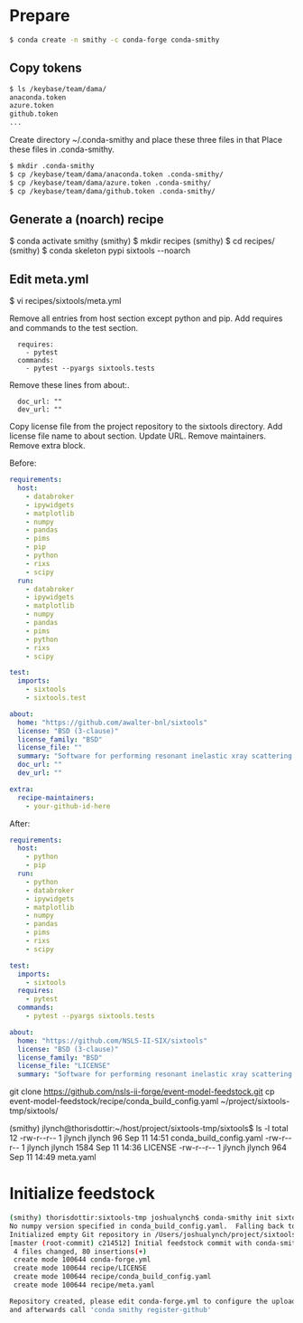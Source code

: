 # Prepare

```bash
$ conda create -n smithy -c conda-forge conda-smithy

```

## Copy tokens

```bash
$ ls /keybase/team/dama/
anaconda.token
azure.token
github.token
...
```

Create directory ~/.conda-smithy and place these three files in that Place these files in .conda-smithy.
```bash
$ mkdir .conda-smithy
$ cp /keybase/team/dama/anaconda.token .conda-smithy/
$ cp /keybase/team/dama/azure.token .conda-smithy/
$ cp /keybase/team/dama/github.token .conda-smithy/
```

## Generate a (noarch) recipe

$ conda activate smithy
(smithy) $ mkdir recipes
(smithy) $ cd recipes/
(smithy) $ conda skeleton pypi sixtools --noarch

## Edit meta.yml
$ vi recipes/sixtools/meta.yml

Remove all entries from host section except python and pip.
Add requires and commands to the test section. 
```
  requires:
    - pytest
  commands:
    - pytest --pyargs sixtools.tests
```
Remove these lines from about:.
```
  doc_url: ""
  dev_url: ""
```

Copy license file from the project repository to the sixtools directory.
Add license file name to about section.
Update URL.
Remove maintainers.
Remove extra block.

Before:
```yaml
requirements:
  host:
    - databroker
    - ipywidgets
    - matplotlib
    - numpy
    - pandas
    - pims
    - pip
    - python
    - rixs
    - scipy
  run:
    - databroker
    - ipywidgets
    - matplotlib
    - numpy
    - pandas
    - pims
    - python
    - rixs
    - scipy

test:
  imports:
    - sixtools
    - sixtools.test

about:
  home: "https://github.com/awalter-bnl/sixtools"
  license: "BSD (3-clause)"
  license_family: "BSD"
  license_file: ""
  summary: "Software for performing resonant inelastic xray scattering analysis at NSLS-II"
  doc_url: ""
  dev_url: ""

extra:
  recipe-maintainers:
    - your-github-id-here

```
After:
```yaml
requirements:
  host:
    - python
    - pip
  run:
    - python
    - databroker
    - ipywidgets
    - matplotlib
    - numpy
    - pandas
    - pims
    - rixs
    - scipy

test:
  imports:
    - sixtools
  requires:
    - pytest
  commands:
    - pytest --pyargs sixtools.tests

about:
  home: "https://github.com/NSLS-II-SIX/sixtools"
  license: "BSD (3-clause)"
  license_family: "BSD"
  license_file: "LICENSE"
  summary: "Software for performing resonant inelastic xray scattering analysis at NSLS-II"
```

git clone https://github.com/nsls-ii-forge/event-model-feedstock.git
cp event-model-feedstock/recipe/conda_build_config.yaml ~/project/sixtools-tmp/sixtools/

(smithy) jlynch@thorisdottir:~/host/project/sixtools-tmp/sixtools$ ls -l
total 12
-rw-r--r-- 1 jlynch jlynch   96 Sep 11 14:51 conda_build_config.yaml
-rw-r--r-- 1 jlynch jlynch 1584 Sep 11 14:36 LICENSE
-rw-r--r-- 1 jlynch jlynch  964 Sep 11 14:49 meta.yaml

# Initialize feedstock

```bash
(smithy) thorisdottir:sixtools-tmp joshualynch$ conda-smithy init sixtools
No numpy version specified in conda_build_config.yaml.  Falling back to default numpy value of 1.11
Initialized empty Git repository in /Users/joshualynch/project/sixtools-tmp/sixtools-feedstock/.git/
[master (root-commit) c214512] Initial feedstock commit with conda-smithy 3.4.5.
 4 files changed, 80 insertions(+)
 create mode 100644 conda-forge.yml
 create mode 100644 recipe/LICENSE
 create mode 100644 recipe/conda_build_config.yaml
 create mode 100644 recipe/meta.yaml

Repository created, please edit conda-forge.yml to configure the upload channels
and afterwards call 'conda smithy register-github'
```
